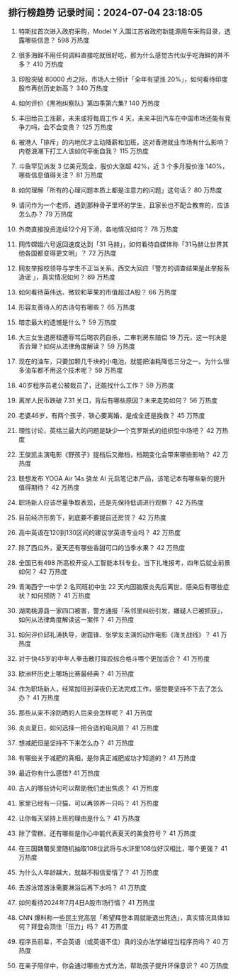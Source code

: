 
## 排行榜趋势 记录时间：2024-07-04 23:18:05
  
  1. 特斯拉首次进入政府采购，Model Y 入围江苏省政府新能源用车采购目录，透露哪些信息？ 598 万热度
    
  2. 很多海鲜不用任何调料直接吃就很好吃，那为什么感觉古代似乎吃海鲜的并不多？ 410 万热度
    
  3. 印股突破 80000 点之际，市场人士预计「全年有望涨 20%」，如何看待印度股市再创历史新高？ 340 万热度
    
  4. 如何评价《黑袍纠察队》第四季第六集? 140 万热度
    
  5. 丰田给员工涨薪，未来或将每周工作 4 天，未来丰田汽车在中国市场还能有竞争力吗，会不会变贵？ 125 万热度
    
  6. 被港人「排斥」的内地优才主动降薪和加班，这对香港就业市场有什么影响？内卷浪潮下打工人该如何平衡自我？ 115 万热度
    
  7. 斗鱼罕见派发 3 亿美元现金，股价大涨超 42%，近 3 个多月股价涨 140%，哪些信息值得关注？ 81 万热度
    
  8. 如何理解「所有的心理问题本质上都是注意力的问题」这句话？ 80 万热度
    
  9. 请问作为一个老师，遇到那种骨子里坏的学生，且家长也不配合教育的，应该怎么办？ 79 万热度
    
  10. 外商直接投资连续12个月下滑，各地情况如何？ 78 万热度
    
  11. 网传嫦娥六号返回速度达到「31 马赫」，如何看待自媒体称「31马赫让世界其他各国都变得更文明」？ 72 万热度
    
  12. 网友举报校领导与学生不正当关系，西交大回应「警方的调查结果是此举报系造谣 」，真实情况如何？ 69 万热度
    
  13. 如何看待英伟达、微软和苹果的市值超过A股？ 66 万热度
    
  14. 形容友善待人的古诗句有哪些？ 65 万热度
    
  15. 暗恋最大的遗憾是什么？ 59 万热度
    
  16. 大三女生退房租遭辱骂后喝农药自杀，二审判房东赔偿 19 万元，这一判决是否合理？如何从法律角度解读？ 59 万热度
    
  17. 现在的油车，只要加颗几千块的小电池，就能把油耗降低三分之一。为什么很多油车都不用这个技术呢？ 59 万热度
    
  18. 40岁程序员老公被裁员了，还能找什么工作？ 59 万热度
    
  19. 离岸人民币跌破 7.31 关口，背后有哪些原因？未来走势如何？ 56 万热度
    
  20. 老婆46岁，有两个孩子，铁心要离婚，是成全还是挽救？ 45 万热度
    
  21. 理性讨论，英格兰最大的问题是缺少一个克罗斯式的组织型中场吧？ 42 万热度
    
  22. 王俊凯主演电影《野孩子》提档后又撤档，档期变化会带来哪些影响？ 42 万热度
    
  23. 联想发布 YOGA Air 14s 骁龙 AI 元启笔记本产品，该笔记本有哪些新的提升值得期待？ 42 万热度
    
  24. 职场新人应该尽量争取表现，还是先保持低调进行观察？ 42 万热度
    
  25. 目前经济形势下，到底要不要提前还房贷？ 42 万热度
    
  26. 高中英语在120到130区间的建议学英语专业吗？ 42 万热度
    
  27. 除了西瓜外，夏天还有哪些香甜可口的当季水果？ 42 万热度
    
  28. 全国已有498 所高校开设人工智能本科专业，当下扎堆报考，四年后就业前景如何？ 42 万热度
    
  29. 青海西宁一中学 2 名同班初中生 22 天内因脑膜炎先后离世，感染后有哪些症状？如何预防？ 41 万热度
    
  30. 湖南桃源县一家四口被害，警方通报「系邻里纠纷引发，嫌疑人已被抓获」，如何从法律角度解读这一案件？ 41 万热度
    
  31. 如何评价邱礼涛执导，谢霆锋、张学友主演的动作电影《海关战线》？ 41 万热度
    
  32. 对于快45岁的中年人拳击散打摔跤综合格斗哪个更加适合？ 41 万热度
    
  33. 欧洲杯历史上哪场比赛最经典？ 41 万热度
    
  34. 作为职场新人，经常加班到深夜仍无法完成工作，感觉要坚持不下去了怎么办？ 41 万热度
    
  35. 那些从来不涂防晒的人后来会怎样呢？ 41 万热度
    
  36. 炎炎夏日，如何选择一把合适的电风扇？ 41 万热度
    
  37. 想减肥但是坚持不下来怎么办？ 41 万热度
    
  38. 有哪些关于减肥的真相，是你真正减肥成功才知道的？ 41 万热度
    
  39. 最近你有什么感悟? 41 万热度
    
  40. 古人的哪些诗句可以帮助我们走出焦虑？ 41 万热度
    
  41. 家里已经有一只猫，可以再领养一只吗？ 41 万热度
    
  42. 让你每天坚持上班的理由是什么？ 41 万热度
    
  43. 除了雪糕，还有哪些是你心中能代表夏天的美食符号？ 41 万热度
    
  44. 在三国魏蜀吴里随机抽取108位武将与水浒里108位好汉相比，哪个更强？ 41 万热度
    
  45. 为什么人年龄越大，就越不相信爱情了？ 41 万热度
    
  46. 去游泳馆游泳需要淋浴后再下水吗？ 41 万热度
    
  47. 如何看待2024年7月4日A股市场行情？ 41 万热度
    
  48. CNN 爆料称一些民主党高层「希望拜登本周就能退出竞选」，真实情况具体如何？拜登会顶住「压力」吗？ 41 万热度
    
  49. 程序员前辈，不会英语（或英语不佳）真的没办法学编程当程序员吗？ 40 万热度
    
  50. 在亲子陪伴中，你会通过哪些方式方法，帮助孩子提升环保意识？ 40 万热度
    